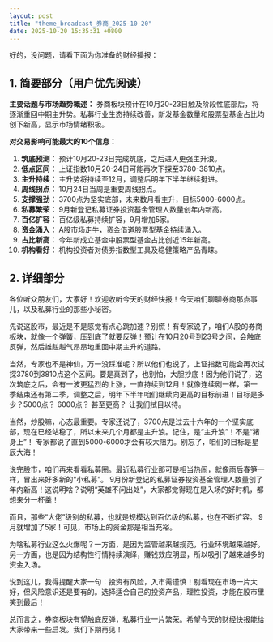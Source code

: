 ```yaml
---
layout: post
title: "theme_broadcast_券商_2025-10-20"
date: 2025-10-20 15:35:31 +0800
---
```


好的，没问题，请看下面为你准备的财经播报：

## 1. 简要部分（用户优先阅读）

**主要话题与市场趋势概述：** 券商板块预计在10月20-23日触及阶段性底部后，将逐渐重回中期主升势。私募行业生态持续改善，新发基金数量和股票型基金占比均创下新高，显示市场情绪积极。

**对交易影响可能最大的10个信息：**

1.  **筑底预测：** 预计10月20-23日完成筑底，之后进入更强主升浪。
2.  **低点区间：** 上证指数10月20-24日可能再次下探至3780-3810点。
3.  **主升持续：** 主升势将持续至12月，调整后明年下半年继续挺进。
4.  **周线拐点：** 10月24日当周是重要周线拐点。
5.  **支撑强劲：** 3700点为坚实底部，未来数月看主升，目标5000-6000点。
6.  **私募繁荣：** 9月新登记私募证券投资基金管理人数量创年内新高。
7.  **百亿扩容：** 百亿级私募持续扩容，9月增加5家。
8.  **资金涌入：** A股市场走牛，资金借道股票型基金持续涌入。
9.  **占比新高：** 今年新成立基金中股票型基金占比创近15年新高。
10. **机构看好：** 机构投资者对债券指数型工具及稳健策略产品青睐。

## 2. 详细部分

各位听众朋友们，大家好！欢迎收听今天的财经快报！今天咱们聊聊券商那点事儿，以及私募行业的那些小秘密。

先说这股市，最近是不是感觉有点心跳加速？别慌！有专家说了，咱们A股的券商板块，就像一个弹簧，压到底了就要反弹！预计在10月20号到23号之间，会触底反弹，然后雄赳赳气昂昂地重回中期主升的道路。

当然，专家也不是神仙，万一没踩准呢？所以他们也说了，上证指数可能会再次试探3780到3810点这个区间。要是真到了，也别怕，大胆抄底！因为他们说了，这次筑底之后，会有一波更猛烈的上涨，一直持续到12月！就像连续剧一样，第一季结束还有第二季，调整之后，明年下半年咱们继续向更高的目标前进！目标是多少？5000点？ 6000点？ 甚至更高？ 让我们拭目以待。

当然，炒股嘛，心态最重要。专家还说了，3700点是过去十六年的一个坚实底部，现在已经站稳了，所以未来几个月都是主升浪。记住，是“主升浪”！不是“猪身上”！ 专家都说了直到5000-6000才会有较大阻力。别忘了，咱们的目标是星辰大海！

说完股市，咱们再来看看私募圈。最近私募行业那可是相当热闹，就像雨后春笋一样，冒出来好多新的“小私募”。 9月份新登记的私募证券投资基金管理人数量创了年内新高！这说明啥？说明“英雄不问出处”，大家都觉得现在是入场的好时机，都想来分一杯羹！

而且，那些“大佬”级别的私募，也就是规模达到百亿级的私募，也在不断扩容。 9月就增加了5家！可见，市场上的资金那是相当充裕。

为啥私募行业这么火爆呢？一方面，是因为监管越来越规范，行业环境越来越好。另一方面，也是因为结构性行情持续演绎，赚钱效应明显，所以吸引了越来越多的资金入场。

说到这儿，我得提醒大家一句：投资有风险，入市需谨慎！别看现在市场一片大好，但风险意识还是要有的。选择适合自己的投资产品，理性投资，才能在股市里笑到最后！

总而言之，券商板块有望触底反弹，私募行业一片繁荣。希望今天的财经快报能给大家带来一些启发。我们下期再见！